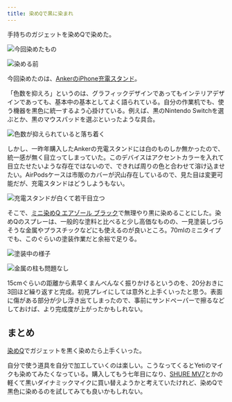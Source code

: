 ```yaml
---
title: 染めQで黒に染まれ
---
```

手持ちのガジェットを染めQで染めた。

![](https://lh4.googleusercontent.com/VDeESDH5F-5pqR9fjKhi_Z7Lqm9jQpyDF99uXtK9l-sb-6UbaiTxL-v2ZujX-ElJDgxk7uxOyo3l2Q3Zop-2ZRzFnuv0UXI0JjbSmX-gdprkgCKxhV7HY9C6mtzd3HS1UtJw__TQGOg8N-E-TtMrsXZDf4jAdtrnFRM7NutoOl9fNltUH6x3MJWrbKMi "今回染めたもの")

![](https://lh4.googleusercontent.com/3Cqf1DYNu8AhGoYACZJEluBIohc_MUoQWfLYvcHAf875DsZLPQ7XYULVkrfapPX91FdwcZ4xCFYI7C4BO3dEaoVRZBrnBvKRQLhAC-1t1LfUr0Ef3sufCW_e7pzSxC0VlP27RKtOaESSmB6CwOXvSSZju_TjlmGRNVkEAc_SMP6OR1OiDj-cMQEX7BQD "染める前")

今回染めたのは、[AnkerのiPhone充電スタンド](https://r7kamura.com/articles/2021-09-06-anker-iphone-stand)。

「色数を抑えろ」というのは、グラフィックデザインであってもインテリアデザインであっても、基本中の基本としてよく語られている。自分の作業机でも、使う機器を黒色に統一するよう心掛けている。例えば、黒のNintendo Switchを選ぶとか、黒のマウスパッドを選ぶといったような具合。

![](https://lh6.googleusercontent.com/0TSapvV0Ha1MYDUFX6eNmBjaSHKYr59dqC3uH4oowBxKE_l8YSTNRrGicMvYJl9ggER87AasD8Y8GPh13QOSHfZlkrqaHutL0a75qFMtz9DTPKjMaMNefAcVLaVb9wBDHL8EfEI36M_DjiIjYlkGvk_ZW_pYxUqxh1XwHIvErhSKHe4I9xSiu2tpG7Yt "色数が抑えられていると落ち着く")

しかし、一昨年購入したAnkerの充電スタンドには白のものしか無かったので、統一感が無く目立ってしまっていた。このデバイスはアクセントカラーを入れて目立たせたいような存在ではないので、できれば周りの色と合わせて溶け込ませたい。AirPodsケースは市販のカバーが沢山存在しているので、見た目は変更可能だが、充電スタンドはどうしようもない。

![](https://lh3.googleusercontent.com/JE7-ZUea3u6_myUjP17-S0w8-Hi5JxzyPGhS4VOol3V4Ll_94yBa6tyJtGvbBn40kpc790jsWMVfAiGUZMJhYCQYqmfPwLlTWMoEQ_oq68hmE66FlxciTNEs5zr_-jXsg0-Rje4pjBQzEkOGEL5rfj5tkMaao_iBS0_AVqlAMHEelP1_ekf4Bbtk8F79 "充電スタンドが白くて若干目立つ")

そこで、[ミニ染めQ エアゾール ブラック](https://www.amazon.co.jp/dp/B003QMFUKO)で無理やり黒に染めることにした。染めQのスプレーは、一般的な塗料と比べると少し高価なものの、一見塗装しづらそうな金属やプラスチックなどにも使えるのが良いところ。70mlのミニタイプでも、このぐらいの塗装作業だと余裕で足りる。

![](https://lh3.googleusercontent.com/9nC6WUNdw9j7YmHEz_vbKf10BWQVwYkw3mAIApR-QCa9MbJwwxD__nRgA1ONuuD6HHFlWZu56V7KeiTPB6RukzabcHoXG-otHlfUc9dxP04ftxOOM5h81BdAIZKniIPGv56RQlwqpyLJtrWgaCdI7Oc4QcEEqxexFbCoV2gltFKOCDQNyFy-cTNNjxJK "塗装中の様子")

![](https://lh6.googleusercontent.com/gHx-2EU6l0dTT7JP-JTr3DxZXvpi7m8z7peQwfZ-BAiPGgEI__2dU0WeE8S_-jDdXhC50dtcetfV49no7MnQvAdb6K58UYHDycxeSZLaEb50xATJfIS6IAC5lolrvFUQboRK3B5IH2_LFWwwW9xU1F-45eKeuh3OymtTRUgHVpTy1hU4mZjfaaDt8MNx "金属の柱も問題なし")

15cmぐらいの距離から素早くまんべんなく振りかけるというのを、20分おきに3回ほど繰り返すと完成。初見プレイにしては意外と上手くいったと思う。表面に傷がある部分が少し浮き出てしまったので、事前にサンドペーパーで擦るなどしておけば、より完成度が上がったかもしれない。

まとめ
---

[染めQ](https://www.amazon.co.jp/dp/B003QMFUKO)でガジェットを黒く染めたら上手くいった。

自分で使う道具を自分で加工していくのは楽しい。こうなってくるとYetiのマイクも染めてみたくなっている。購入してもう七年目になり、[SHURE MV7](https://www.amazon.co.jp/dp/B08KY7G1GV)とかの軽くて黒いダイナミックマイクに買い替えようかと考えていたけれど、染めQで黒色に染めるのを試してみても良いかもしれない。
